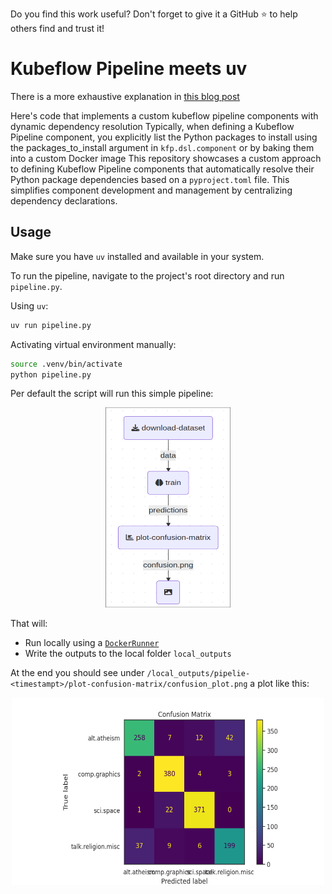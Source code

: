 Do you find this work useful? Don't forget to give it a GitHub ⭐ to help others find and trust it!

# Kubeflow Pipeline meets uv

There is a more exhaustive explanation in [this blog post](https://fabridamicelli.github.io/posts/kubeflow-uv.html)

Here's code that implements a custom kubeflow pipeline components with dynamic dependency resolution
Typically, when defining a Kubeflow Pipeline component, you explicitly list the Python packages to install using the packages_to_install argument in `kfp.dsl.component` or by baking them into a custom Docker image
This repository showcases a custom approach to defining Kubeflow Pipeline components that automatically resolve their Python package dependencies based on a `pyproject.toml` file.
This simplifies component development and management by centralizing dependency declarations.


## Usage

Make sure you have `uv` installed and available in your system.

To run the pipeline, navigate to the project's root directory and run `pipeline.py`.

Using `uv`:
```bash
uv run pipeline.py
```

Activating virtual environment manually:
```bash
source .venv/bin/activate
python pipeline.py
```

Per default the script will run this simple pipeline:

<p align="center">
  <img src="./images/simple-pipeline.png" width="200" height="320" >
</p>


That will:
 - Run locally using a [`DockerRunner`](https://www.kubeflow.org/docs/components/pipelines/user-guides/core-functions/execute-kfp-pipelines-locally/#runner-types)
 - Write the outputs to the local folder `local_outputs`

At the end you should see under `/local_outputs/pipelie-<timestampt>/plot-confusion-matrix/confusion_plot.png` a plot like this:

<p align="center">
  <img src="./images/confusion_plot.png" width="500" height="300" >
</p>

